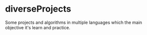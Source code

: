 # diverseProjects
Some projects and algorithms in multiple languages which the main objective it's learn and practice.
